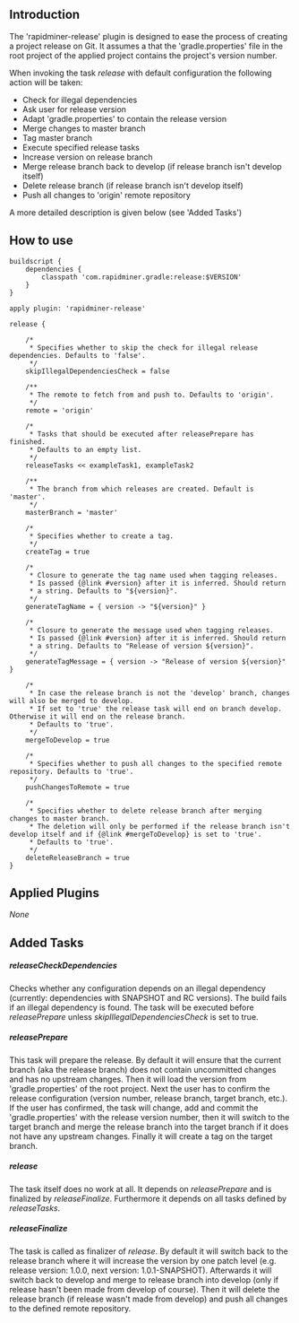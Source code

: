 ## Introduction

The 'rapidminer-release' plugin is designed to ease the process of creating a project release on Git.
It assumes a that the 'gradle.properties' file in the root project of the applied project contains the 
project's version number.

When invoking the task _release_ with default configuration the following action will be taken:
* Check for illegal dependencies
* Ask user for release version
* Adapt 'gradle.properties' to contain the release version
* Merge changes to master branch
* Tag master branch
* Execute specified release tasks
* Increase version on release branch
* Merge release branch back to develop (if release branch isn't develop itself)
* Delete release branch (if release branch isn't develop itself)
* Push all changes to 'origin' remote repository

A more detailed description is given below (see 'Added Tasks')

## How to use
	buildscript { 
		dependencies { 
			classpath 'com.rapidminer.gradle:release:$VERSION'
		} 
	}
	 
	apply plugin: 'rapidminer-release'
	 
	release {
	 
		/*
		 * Specifies whether to skip the check for illegal release dependencies. Defaults to 'false'.
		 */
		skipIllegalDependenciesCheck = false
		
		/**
		 * The remote to fetch from and push to. Defaults to 'origin'.
		 */
		remote = 'origin'
	
		/*
		 * Tasks that should be executed after releasePrepare has finished. 
		 * Defaults to an empty list.
		 */
		releaseTasks << exampleTask1, exampleTask2
		
		/**
		 * The branch from which releases are created. Default is 'master'.
		 */
		masterBranch = 'master'
	
		/*
		 * Specifies whether to create a tag.
		 */
		createTag = true
	
		/*
		 * Closure to generate the tag name used when tagging releases.
		 * Is passed {@link #version} after it is inferred. Should return
		 * a string. Defaults to "${version}".
		 */
		generateTagName = { version -> "${version}" }
	
		/*
		 * Closure to generate the message used when tagging releases.
		 * Is passed {@link #version} after it is inferred. Should return
		 * a string. Defaults to "Release of version ${version}".
		 */
		generateTagMessage = { version -> "Release of version ${version}" }
	
		/*
		 * In case the release branch is not the 'develop' branch, changes will also be merged to develop. 
		 * If set to 'true' the release task will end on branch develop. Otherwise it will end on the release branch.
		 * Defaults to 'true'.
		 */
		mergeToDevelop = true
	
		/*
		 * Specifies whether to push all changes to the specified remote repository. Defaults to 'true'.
		 */
		pushChangesToRemote = true
	
		/*
		 * Specifies whether to delete release branch after merging changes to master branch. 
		 * The deletion will only be performed if the release branch isn't develop itself and if {@link #mergeToDevelop} is set to 'true'.
		 * Defaults to 'true'.
		 */
		deleteReleaseBranch = true
	}
	
## Applied Plugins
_None_

## Added Tasks

##### releaseCheckDependencies
Checks whether any configuration depends on an illegal dependency (currently: dependencies with  SNAPSHOT and RC versions).
The build fails if an illegal dependency is found. The task will be executed before _releasePrepare_ unless _skipIllegalDependenciesCheck_ is set to true.

##### releasePrepare
This task will prepare the release. By default it will ensure that the current branch (aka the release branch) does not contain
uncommitted changes and has no upstream changes. Then it will load the version from 'gradle.properties' of the root project.
Next the user has to confirm the release configuration (version number, release branch, target branch, etc.).
If the user has confirmed, the task will change, add and commit the 'gradle.properties' with the release version number, 
then it will switch to the target branch and merge the release branch into the target branch if it does not have any upstream changes. 
Finally it will create a tag on the target branch. 

##### release
The task itself does no work at all. It depends on _releasePrepare_ and is finalized by _releaseFinalize_.
Furthermore it depends on all tasks defined by _releaseTasks_.

##### releaseFinalize
The task is called as finalizer of _release_. By default it will switch back to the release branch where it will increase the version by one patch level (e.g. release version: 1.0.0, next version: 1.0.1-SNAPSHOT).
Afterwards it will switch back to develop and merge to release branch into develop (only if release hasn't been made from develop of course).
Then it will delete the release branch (if release wasn't made from develop) and push all changes to the defined remote repository.